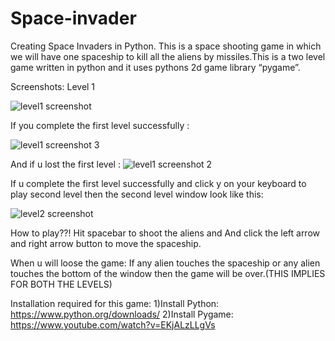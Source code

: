 # Space-invader
Creating  Space Invaders in Python.
This is a space shooting game in which we will have one spaceship to kill all the aliens by missiles.This is a two level game written in python and it uses pythons 2d game library “pygame”.

Screenshots:
Level 1

![level1 screenshot](https://user-images.githubusercontent.com/67695638/93024119-7cfc2e00-f611-11ea-9dbe-ee5b985d5d1f.png)

If you complete the first level successfully :

![level1 screenshot 3](https://user-images.githubusercontent.com/67695638/93024164-ff84ed80-f611-11ea-8747-f5460d4b0aef.png)

And if u lost the first level :
![level1 screenshot 2](https://user-images.githubusercontent.com/67695638/93024200-4377f280-f612-11ea-8dcc-1f1d074fdeab.png)


If u complete the first level successfully and click y on your keyboard to play second level then the second level window look like this:

![level2 screenshot](https://user-images.githubusercontent.com/67695638/93024223-728e6400-f612-11ea-9ff6-bfa73af63040.png)

How to play??!
Hit spacebar to shoot the aliens and 
And click the left arrow and right arrow button to move the spaceship.

When u will loose the game:
If any alien touches the spaceship or any alien touches the bottom of the window then the game will be over.(THIS IMPLIES FOR BOTH THE LEVELS)

Installation required for this game:
1)Install Python:
https://www.python.org/downloads/
2)Install Pygame:
https://www.youtube.com/watch?v=EKjALzLLgVs

